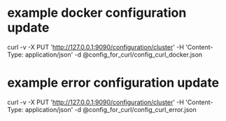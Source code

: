 # example docker configuration update
curl -v -X PUT 'http://127.0.0.1:9090/configuration/cluster' -H 'Content-Type: application/json' -d @config_for_curl/config_curl_docker.json

# example error configuration update
curl -v -X PUT 'http://127.0.0.1:9090/configuration/cluster' -H 'Content-Type: application/json' -d @config_for_curl/config_curl_error.json